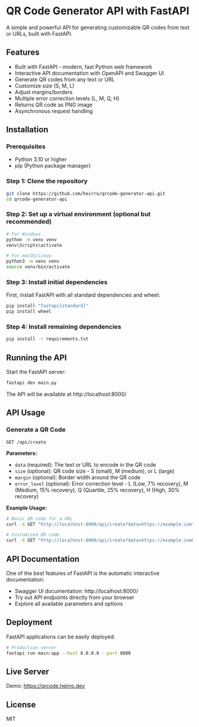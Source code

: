 # QR Code Generator API with FastAPI

A simple and powerful API for generating customizable QR codes from text or URLs, built with FastAPI.

## Features

- Built with FastAPI - modern, fast Python web framework
- Interactive API documentation with OpenAPI and Swagger UI
- Generate QR codes from any text or URL
- Customize size (S, M, L)
- Adjust margins/borders
- Multiple error correction levels (L, M, Q, H)
- Returns QR code as PNG image
- Asynchronous request handling

## Installation

### Prerequisites

- Python 3.10 or higher
- pip (Python package manager)

### Step 1: Clone the repository

```bash
git clone https://github.com/heirro/qrcode-generator-api.git
cd qrcode-generator-api
```

### Step 2: Set up a virtual environment (optional but recommended)

```bash
# For Windows
python -m venv venv
venv\Scripts\activate

# For macOS/Linux
python3 -m venv venv
source venv/bin/activate
```

### Step 3: Install initial dependencies

First, install FastAPI with all standard dependencies and wheel:

```bash
pip install "fastapi[standard]"
pip install wheel
```

### Step 4: Install remaining dependencies

```bash
pip install -r requirements.txt
```

## Running the API

Start the FastAPI server:

```bash
fastapi dev main.py
```

The API will be available at http://localhost:8000/

## API Usage

### Generate a QR Code

```
GET /api/create
```

**Parameters:**

- `data` (required): The text or URL to encode in the QR code
- `size` (optional): QR code size - S (small), M (medium), or L (large)
- `margin` (optional): Border width around the QR code
- `error_level` (optional): Error correction level - L (Low, 7% recovery), M (Medium, 15% recovery), Q (Quartile, 25% recovery), H (High, 30% recovery)

**Example Usage:**

```bash
# Basic QR code for a URL
curl -X GET "http://localhost:8000/api/create?data=https://example.com"

# Customized QR code
curl -X GET "http://localhost:8000/api/create?data=https://example.com&size=L&margin=2&error_level=H"
```

## API Documentation

One of the best features of FastAPI is the automatic interactive documentation:

- Swagger UI documentation: http://localhost:8000/
- Try out API endpoints directly from your browser
- Explore all available parameters and options

## Deployment

FastAPI applications can be easily deployed:

```bash
# Production server
fastapi run main:app --host 0.0.0.0 --port 8000
```

## Live Server
Demo: https://qrcode.heirro.dev

## License

MIT 
